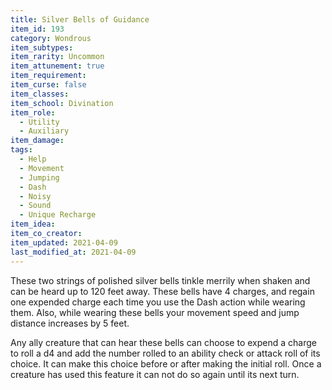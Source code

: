 ```yaml
---
title: Silver Bells of Guidance
item_id: 193
category: Wondrous
item_subtypes:
item_rarity: Uncommon
item_attunement: true
item_requirement:
item_curse: false
item_classes:
item_school: Divination
item_role:
  - Utility
  - Auxiliary
item_damage:
tags:
  - Help
  - Movement
  - Jumping
  - Dash
  - Noisy
  - Sound
  - Unique Recharge
item_idea:
item_co_creator:
item_updated: 2021-04-09
last_modified_at: 2021-04-09
---
```


These two strings of polished silver bells tinkle merrily when shaken and can be heard up to 120 feet away. These bells have 4 charges, and regain one expended charge each time you use the Dash action while wearing them. Also, while wearing these bells your movement speed and jump distance increases by 5 feet.

Any ally creature that can hear these bells can choose to expend a charge to roll a d4 and add the number rolled to an ability check or attack roll of its choice. It can make this choice before or after making the initial roll. Once a creature has used this feature it can not do so again until its next turn.  
